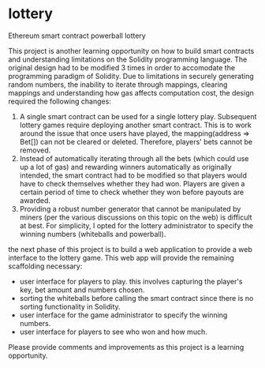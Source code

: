 # lottery
Ethereum smart contract powerball lottery

This project is another learning opportunity on how to build smart contracts and understanding limitations on the Solidity programming language. The original design had to be modified 3 times in order to accomodate the programming paradigm of Solidity. Due to limitations in securely generating random numbers, the inability to iterate through mappings, clearing mappings and understanding how gas affects computation cost, the design required the following changes:

1. A single smart contract can be used for a single lottery play. Subsequent lottery games require deploying another smart contract. This is to work around the issue that once users have played, the mapping(address => Bet[]) can not be cleared or deleted. Therefore, players' bets cannot be removed.
2. Instead of automatically iterating through all the bets (which could use up a lot of gas) and rewarding winners automatically as originally intended, the smart contract had to be modified so that players would have to check themselves whether they had won. Players are given a certain period of time to check whether they won before payouts are awarded.
3. Providing a robust number generator that cannot be manipulated by miners (per the various discussions on this topic on the web) is difficult at best. For simplicity, I opted for the lottery administrator to specify the winning numbers (whiteballs and powerball).

the next phase of this project is to build a web application to provide a web interface to the lottery game. This web app will provide the remaining scaffolding necessary:
- user interface for players to play. this involves capturing the player's key, bet amount and numbers chosen.
- sorting the whiteballs before calling the smart contract since there is no sorting functionality in Solidity.
- user interface for the game administrator to specify the winning numbers.
- user interface for players to see who won and how much.

Please provide comments and improvements as this project is a learning opportunity. 
